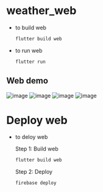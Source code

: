# weather_web

- to build web
  ```sh
  flutter build web
  ```
- to run web
  ```sh
  flutter run
  ```

## Web demo 
![image](https://github.com/user-attachments/assets/2e5801ce-31f6-491d-9947-437b331dbda8)
![image](https://github.com/user-attachments/assets/ba9b9c36-5146-46d8-b356-edfc369d0b66)
![image](https://github.com/user-attachments/assets/50ac609f-d80a-4bff-88ab-338c930f6943)
![image](https://github.com/user-attachments/assets/8b2c7b14-eeed-4bb6-870a-3b08e488ede2)


# Deploy web 
- to deloy web
  
  Step 1: Build web
  ```sh
  flutter build web
  ```
  Step 2: Deploy
  ```sh
  firebase deploy
  ```
  
